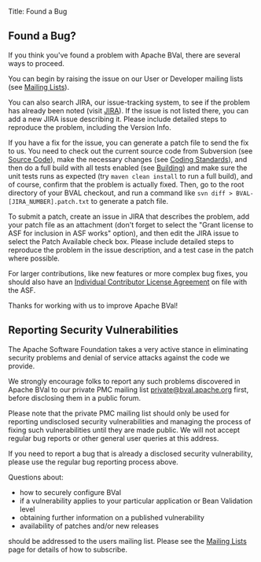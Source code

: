 Title: Found a Bug

## Found a Bug?

If you think you've found a problem with Apache BVal, there are several
ways to proceed.

You can begin by raising the issue on our User or Developer mailing lists
(see [Mailing Lists](mailing-lists.html)).

You can also search JIRA, our issue-tracking system, to see if the problem
has already been noted
(visit [JIRA](http://issues.apache.org/jira/browse/BVAL)).
If the issue is not listed there, you can add a new JIRA issue
describing it. Please include detailed steps to reproduce the problem,
including the Version Info.

If you have a fix for the issue, you can generate a patch file to send the
fix to us. You need to check out the current source code from Subversion
(see [Source Code](/source-code.html)),
make the necessary changes (see [Coding Standards](/coding-standards.html)),
and then do a full build with all tests enabled
(see [Building](/building.html))
and make sure the unit tests runs as expected (try `maven clean install`
to run a full build), and of course, confirm that the problem is
actually fixed. Then, go to the root directory of your BVAL checkout, and
run a command like `svn diff > BVAL-[JIRA_NUMBER].patch.txt` to generate a
patch file.

To submit a patch, create an issue in JIRA that describes the problem, add
your patch file as an attachment (don't forget to select the "Grant license
to ASF for inclusion in ASF works" option), and then edit the JIRA issue to
select the Patch Available check box.  Please include detailed steps to
reproduce the problem in the issue description, and a test case in the
patch where possible.

For larger contributions, like new features or more complex bug fixes, you
should also have an
[Individual Contributor License Agreement](http://www.apache.org/licenses/#clas)
on file with the ASF.

Thanks for working with us to improve Apache BVal!

<a name="FoundaBug-ReportingSecurityVulnerabilities"></a>
## Reporting Security Vulnerabilities

The Apache Software Foundation takes a very active stance in eliminating
security problems and denial of service attacks against the code we
provide.

We strongly encourage folks to report any such problems discovered in
Apache BVal to our private PMC mailing list <private@bval.apache.org>
first, before disclosing them in a public forum.

Please note that the private PMC mailing list should only be used for
reporting undisclosed security vulnerabilities and managing the process of
fixing such vulnerabilities until they are made public. We will not accept
regular bug reports or other general user queries at this address.

If you need to report a bug that is already a disclosed security
vulnerability, please use the regular bug reporting process above.

Questions about:

* how to securely configure BVal
* if a vulnerability applies to your particular application or Bean
Validation level
* obtaining further information on a published vulnerability
* availability of patches and/or new releases

should be addressed to the users mailing list. Please see the [Mailing Lists](mailing-lists.html)
 page for details of how to subscribe.

